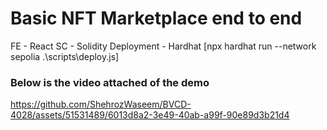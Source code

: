 # Basic NFT Marketplace end to end
FE - React
SC - Solidity
Deployment - Hardhat [npx hardhat run --network sepolia .\scripts\deploy.js]

### Below is the video attached of the demo


https://github.com/ShehrozWaseem/BVCD-4028/assets/51531489/6013d8a2-3e49-40ab-a99f-90e89d3b21d4

